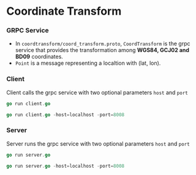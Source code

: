 # Coordinate Transform

### GRPC Service

- In `coordtransform/coord_transform.proto`, `CoordTransform` is the grpc service that provides the transformation among **WGS84, GCJ02 and BD09** coordinates.
- `Point` is a message representing a localtion with (lat, lon).

### Client

Client calls the grpc service with two optional parameters `host` and `port`

``` go
go run client.go

go run client.go -host=localhost -port=8008
```

### Server

Server runs the grpc service with two optional parameters `host` and `port`

``` go
go run server.go

go run server.go -host=localhost -port=8008
```